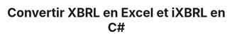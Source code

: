 ﻿---
title: Convertir XBRL en Excel et iXBRL en C#
linktitle: Conversion
type: docs
weight: 25
url: /fr/net/conversion/
description: C# Finance La bibliothèque API peut être utilisée pour convertir XBRL aux formats Excel XLSX et iXBRL.
---
